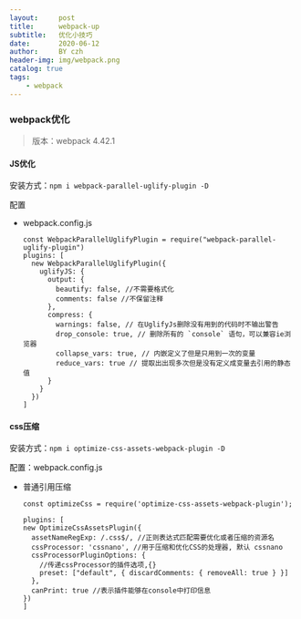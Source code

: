 ```yaml
---
layout:     post
title:      webpack-up
subtitle:   优化小技巧
date:       2020-06-12
author:     BY czh
header-img: img/webpack.png
catalog: true
tags:
    - webpack
---
```


###  webpack优化

>版本：webpack 4.42.1

#### JS优化

安装方式：`npm i webpack-parallel-uglify-plugin -D`

配置

* webpack.config.js

	```
	const WebpackParallelUglifyPlugin = require("webpack-parallel-uglify-plugin")
	plugins: [
	  new WebpackParallelUglifyPlugin({
	    uglifyJS: {
	      output: {
	        beautify: false, //不需要格式化
	        comments: false //不保留注释
	      },
	      compress: {
	        warnings: false, // 在UglifyJs删除没有用到的代码时不输出警告
	        drop_console: true, // 删除所有的 `console` 语句，可以兼容ie浏览器
	        collapse_vars: true, // 内嵌定义了但是只用到一次的变量
	        reduce_vars: true // 提取出出现多次但是没有定义成变量去引用的静态值
	      }
	    }
	  })
	]

	```
####  css压缩

安装方式：`npm i optimize-css-assets-webpack-plugin -D`

配置：webpack.config.js

* 普通引用压缩

	```
	const optimizeCss = require('optimize-css-assets-webpack-plugin');

  plugins: [
  	new OptimizeCssAssetsPlugin({
  	  assetNameRegExp: /.css$/, //正则表达式匹配需要优化或者压缩的资源名
  	  cssProcessor: 'cssnano', //用于压缩和优化CSS的处理器, 默认 cssnano
  	  cssProcessorPluginOptions: {
  	    //传递cssProcessor的插件选项,{}
  	    preset: ["default", { discardComments: { removeAll: true } }]
  	  },
  	  canPrint: true //表示插件能够在console中打印信息
  	})
	]

	```